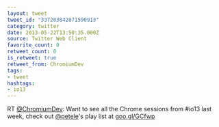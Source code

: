```yaml
---
layout: tweet
tweet_id: "337203842871590913"
category: twitter
date: 2013-05-22T13:50:35.000Z
source: Twitter Web Client
favorite_count: 0
retweet_count: 0
is_retweet: true
retweet_from: ChromiumDev
tags:
- tweet
hashtags:
- io13
---
```


RT [@ChromiumDev](https://twitter.com/@ChromiumDev): Want to see all the Chrome sessions from #io13 last week, check out [@petele](https://twitter.com/@petele)'s play list at [goo.gl/GCfwp](http://goo.gl/GCfwp)
